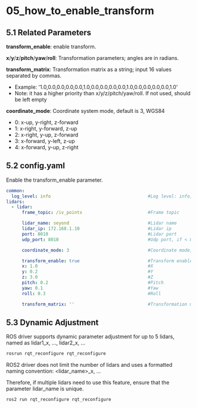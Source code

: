 # 05_how_to_enable_transform

## 5.1 Related Parameters

**transform_enable**: enable transform.

**x**/**y**/**z**/**pitch**/**yaw**/**roll**: Transformation parameters; angles are in radians.

**transform_matrix**: Transformation matrix as a string; input 16 values separated by commas.

- Example: '1.0,0.0,0.0,0.0,0.0,1.0,0.0,0.0,0.0,0.0,1.0,0.0,0.0,0.0,0.0,1.0'
- Note: it has a higher priority than x/y/z/pitch/yaw/roll. If not used, should be left empty

**coordinate_mode**: Coordinate system mode, default is 3, WGS84

- 0: x-up, y-right, z-forward
- 1: x-right, y-forward, z-up
- 2: x-right, y-up, z-forward
- 3: x-forward, y-left, z-up
- 4: x-forward, y-up, z-right

## 5.2 config.yaml

Enable the transform_enable parameter.

```yaml
common:
  log_level: info                                     #Log level: info, warn, error
lidars:
  - lidar:
      frame_topic: /iv_points                         #Frame topic

      lidar_name: seyond                              #Lidar name
      lidar_ip: 172.168.1.10                          #Lidar ip
      port: 8010                                      #Lidar port
      udp_port: 8010                                  #Udp port, if < 0, use tcp

      coordinate_mode: 3                              #Coordinate mode, x/y/z, 0:up/right/forward 3:forward/left/up

      transform_enable: true                          #Transform enable
      x: 1.0                                          #X
      y: 0.2                                          #Y
      z: 3.0                                          #Z
      pitch: 0.2                                      #Pitch
      yaw: 0.1                                        #Yaw
      roll: 0.3                                       #Roll

      transform_matrix: ''                            #Transformation matrix string
```

## 5.3 Dynamic Adjustment

ROS driver supports dynamic parameter adjustment for up to 5 lidars, named as lidar1_x, ..., lidar2_x, ...

```bash
rosrun rqt_reconfigure rqt_reconfigure
```

ROS2 driver does not limit the number of lidars and uses a formatted naming convention: <lidar_name>_x, ...

Therefore, if multiple lidars need to use this feature, ensure that the parameter lidar_name is unique.

```bash
ros2 run rqt_reconfigure rqt_reconfigure
```

